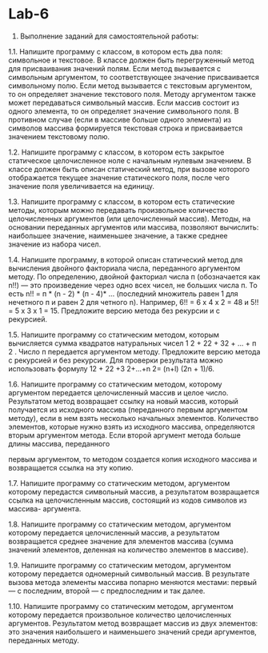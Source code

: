 # Lab-6
1. Выполнение заданий для самостоятельной работы:

1.1. Напишите программу с классом, в котором есть два поля: символьное и текстовое. В классе должен быть перегруженный метод для присваивания значений полям. Если метод вызывается с символьным аргументом, то соответствующее значение присваивается символьному полю. Если метод вызывается с текстовым аргументом, то он определяет значение текстового поля. Методу аргументом также может передаваться символьный массив. Если массив состоит из одного элемента, то он определяет значение символьного поля. В противном случае (если в массиве больше одного элемента) из символов массива формируется текстовая строка и присваивается значением текстовому полю.

1.2. Напишите программу с классом, в котором есть закрытое статическое целочисленное ноле с начальным нулевым значением. В классе должен быть описан статический метод, при вызове которого отображается текущее значение статического поля, после чего значение поля увеличивается на единицу.

1.3. Напишите программу с классом, в котором есть статические методы, которым можно передавать произвольное количество целочисленных аргументов (или целочисленный массив). Методы, на основании переданных аргументов или массива, позволяют вычислить: наибольшее значение, наименьшее значение, а также среднее значение из набора чисел.

1.4. Напишите программу, в которой описан статический метод для вычисления двойного факториала числа, переданного аргументом методу. По определению, двойной факториал числа п (обозначается как n!!) — это произведение через одно всех чисел, не больших числа п. То есть n!! = п * (n - 2) * (п - 4)* ... (последний множитель равен 1 для нечетного п и равен 2 для четного n). Например, 6!! = 6 х 4 х 2 = 48 и 5!! = 5 х 3 х 1 = 15. Предложите версию метода без рекурсии и с рекурсией.

1.5. Напишите программу со статическим методом, которым вычисляется сумма квадратов натуральных чисел 1 2 + 22 + 32 + ... + п 2 . Число п передается аргументом методу. Предложите версию метода с рекурсией и без рекурсии. Для проверки результата можно использовать формулу 12 + 22 +3 2+…+n 2= (n+l) (2n + 1)/6.

1.6. Напишите программу со статическим методом, которому аргументом передается целочисленный массив и целое число. Результатом метод возвращает ссылку на новый массив, который получается из исходного массива (переданного первым аргументом методу), если в нем взять несколько начальных элементов. Количество элементов, которые нужно взять из исходного массива, определяются вторым аргументом метода. Если второй аргумент метода больше длины массива, переданного

первым аргументом, то методом создается копия исходного массива и возвращается ссылка на эту копию.

1.7. Напишите программу со статическим методом, аргументом которому передастся символьный массив, а результатом возвращается ссылка на целочисленным массив, состоящий из кодов символов из массива- аргумента.

1.8. Напишите программу со статическим методом, аргументом которому передается целочисленный массив, а результатом возвращается среднее значение для элементов массива (сумма значений элементов, деленная на количество элементов в массиве).

1.9. Напишите программу со статическим методом, аргументом которому передается одномерный символьный массив. В результате вызова метода элементы массива попарно меняются местами: первый — с последним, второй — с предпоследним и так далее.

1.10. Напишите программу со статическим методом, аргументом которому передается произвольное количество целочисленных аргументов. Результатом метод возвращает массив из двух элементов: это значения наибольшего и наименьшего значений среди аргументов, переданных методу.
